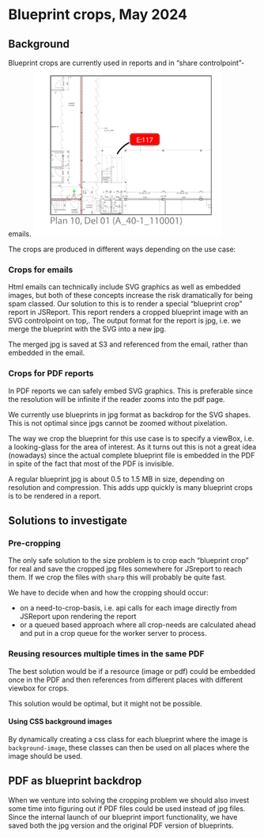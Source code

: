 # Blueprint crops, May 2024
## Background
Blueprint crops are currently used in reports and in “share controlpoint”-emails.
![](Blueprint%20crops,%20May%202024/image.png)

The crops are produced in different ways depending on the use case:
### Crops for emails
Html emails can technically include SVG graphics as well as embedded images, but both of these concepts increase the risk dramatically for being spam classed. Our solution to this is to render a special “blueprint crop” report in JSReport. This report renders a cropped blueprint image with an SVG controlpoint on top,. The output format for the report is jpg, i.e. we merge the blueprint with the SVG into a new jpg.

The merged jpg is saved at S3 and referenced from the email, rather than embedded in the email.

### Crops for PDF reports
In PDF reports we can safely embed SVG graphics. This is preferable since the resolution will be infinite if the reader zooms into the pdf page.

We currently use blueprints in jpg format as backdrop for the SVG shapes. This is not optimal since jpgs cannot be zoomed without pixelation.

The way we crop the blueprint for this use case is to specify a viewBox, i.e. a looking-glass for the area of interest. As it turns out this is not a great idea (nowadays) since the actual complete blueprint file is embedded in the PDF in spite of the fact that most of the PDF is invisible.

A regular blueprint jpg is about 0.5 to 1.5 MB in size, depending on resolution and compression. This adds upp quickly is many blueprint crops is to be rendered in a report.
## Solutions to investigate
### Pre-cropping
The only safe solution to the size problem is to crop each “blueprint crop” for real and save the cropped jpg files somewhere for JSreport to reach them. If we crop the files with `sharp` this will probably be quite fast.

We have to decide when and how the cropping should occur: 
- on a need-to-crop-basis, i.e. api calls for each image directly from JSReport upon rendering the report
- or a queued based approach where all crop-needs are calculated ahead and put in a crop queue for the worker server to process.
### Reusing resources multiple times in the same PDF
The best solution would be if a resource (image or pdf) could be embedded once in the PDF and then references from different places with different viewbox for crops.

This solution would be optimal, but it might not be possible.

#### Using CSS background images
By dynamically creating a css class for each blueprint where the image is `background-image`, these classes can then be used on all places where the image should be used.

## PDF as blueprint backdrop
When we venture into solving the cropping problem we should also invest some time into figuring out if PDF files could be used instead of jpg files. Since the internal launch of our blueprint import functionality, we have saved both the jpg version and the original PDF version of blueprints.